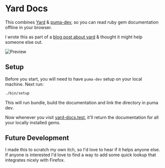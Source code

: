 # Yard Docs

This combines [Yard](https://github.com/lsegal/yard) & [puma-dev](https://github.com/puma/puma-dev), so you can read ruby gem documentation offline in your browser.

I wrote this as part of a [blog post about yard](https://mikerogers.io/2019/10/14/how-to-use-yard-for-offline-documentation.html) & thought it might help someone else out.

![Preview](https://user-images.githubusercontent.com/325384/66766696-a31bca00-eea6-11e9-9008-eb8fdce79edf.png)

## Setup

Before you start, you will need to have `puma-dev` setup on your local machine. Next run:

```bash
./bin/setup
```

This will run bundle, build the documentation and link the directory in puma dev.

Now whenever you visit [yard-docs.test](http://yard-docs.test/), it'll return the documentation for all your locally installed gems.

## Future Development

I made this to scratch my own itch, so I'd love to hear if it helps anyone else. If anyone is interested I'd love to find a way to add some quick lookup that integrates nicely with Firefox.
